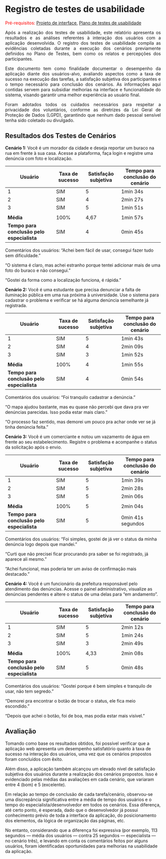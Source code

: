 # Registro de testes de usabilidade

<span style="color:red">Pré-requisitos: <a href="04-Projeto-interface.md"> Projeto de interface</a></span>, <a href="09-Plano-testes-usabilidade.md"> Plano de testes de usabilidade</a>

<p align="justify">Após a realização dos testes de usabilidade, este relatório apresenta os resultados e as análises referentes à interação dos usuários com a aplicação desenvolvida. O registro dos testes de usabilidade compila as evidências coletadas durante a execução dos cenários previamente definidos no Plano de Testes, bem como os relatos e percepções dos participantes.</p>

<p align="justify">Este documento tem como finalidade documentar o desempenho da aplicação diante dos usuários-alvo, avaliando aspectos como a taxa de sucesso na execução das tarefas, a satisfação subjetiva dos participantes e o tempo necessário para conclusão dos cenários. As informações aqui contidas servem para subsidiar melhorias na interface e funcionalidade do sistema, visando garantir uma melhor experiência ao usuário final.</p>

<p align="justify">Foram adotados todos os cuidados necessários para respeitar a privacidade dos voluntários, conforme as diretrizes da Lei Geral de Proteção de Dados (LGPD), garantindo que nenhum dado pessoal sensível tenha sido coletado ou divulgado.</p>

## Resultados dos Testes de Cenários

**Cenário 1:** Você é um morador da cidade e deseja reportar um buraco na rua em frente à sua casa. Acesse a plataforma, faça login e registre uma denúncia com foto e localização.

| Usuário | Taxa de sucesso | Satisfação subjetiva | Tempo para conclusão do cenário |
|---------|-----------------|----------------------|---------------------------------|
| 1       | SIM             | 5                    | 1min 34s                        |
| 2       | SIM             | 4                    | 2min 27s                        |
| 3       | SIM             | 5                    | 1min 51s                        |
|  |  |  |  |
| **Média**     | 100%           | 4,67                | 1min 57s                    |
| **Tempo para conclusão pelo especialista** | SIM | 4 | 	0min 45s |


Comentários dos usuários: “Achei bem fácil de usar, consegui fazer tudo sem dificuldade.”

“O sistema é claro, mas achei estranho porque tentei adicionar mais de uma foto do buraco e não consegui.”

“Gostei da forma como a localização funciona, é rápida.”



**Cenário 2:** Você é uma estudante que precisa denunciar a falta de iluminação pública em uma rua próxima à universidade. Use o sistema para cadastrar o problema e verificar se há alguma denúncia semelhante já registrada.

| Usuário | Taxa de sucesso | Satisfação subjetiva | Tempo para conclusão do cenário |
|---------|-----------------|----------------------|---------------------------------|
| 1       | SIM             | 5                    | 1min 43s                          |
| 2       | SIM             | 4                    | 2min 09s                        |
| 3       | SIM             | 3                    | 1min 52s                        |
|  |  |  |  |
| **Média**     | 100%           | 4                | 1min 55s                           |
| **Tempo para conclusão pelo especialista** | SIM | 4 | 0min 54s |

Comentários dos usuários: “Foi tranquilo cadastrar a denúncia.”

“O mapa ajudou bastante, mas eu quase não percebi que dava pra ver denúncias parecidas. Isso podia estar mais claro.”

“O processo faz sentido, mas demorei um pouco pra achar onde ver se já tinha denúncia feita.”


**Cenário 3:** Você é um comerciante e notou um vazamento de água em frente ao seu estabelecimento. Registre o problema e acompanhe o status da solicitação após o envio.

| Usuário | Taxa de sucesso | Satisfação subjetiva | Tempo para conclusão do cenário |
|---------|-----------------|----------------------|---------------------------------|
| 1       | SIM             | 5                    | 1min 39s                    |
| 2       | SIM             | 5                    | 2min 28s                       |
| 3       | SIM             | 5                    | 	2min 06s                         |
|  |  |  |  |
| **Média**     | 100%           | 5                | 2min 04s                       |
| **Tempo para conclusão pelo especialista** | SIM | 5 | 0min 41s segundos |

Comentários dos usuários: “Foi simples, gostei de já ver o status da minha denúncia logo depois que mandei.”

“Curti que não precisei ficar procurando pra saber se foi registrado, já aparece ali mesmo.”

“Achei funcional, mas poderia ter um aviso de confirmação mais destacado.”



**Cenário 4:** Você é um funcionário da prefeitura responsável pelo atendimento das denúncias. Acesse o painel administrativo, visualize as denúncias pendentes e altere o status de uma delas para “em andamento”.

| Usuário | Taxa de sucesso | Satisfação subjetiva | Tempo para conclusão do cenário |
|---------|-----------------|----------------------|---------------------------------|
| 1       | SIM             | 5                    | 2min 12s                           |
| 2       | SIM             | 5                    | 1min 24s                           |
| 3       | SIM             | 3                    | 2min 49s                         |
|  |  |  |  |
| **Média**     | 100%           | 4,33                | 2min 08s                         |
| **Tempo para conclusão pelo especialista** | SIM | 5 | 0min 48s |

Comentários dos usuários: “Gostei porque é bem simples e tranquilo de usar, não tem segredo.”

“Demorei pra encontrar o botão de trocar o status, ele fica meio escondido.”

“Depois que achei o botão, foi de boa, mas podia estar mais visível.”



## Avaliação 

Tomando como base os resultados obtidos, foi possível verificar que a aplicação web apresenta um desempenho satisfatório quanto à taxa de sucesso na interação dos usuários, uma vez que os cenários propostos foram concluídos com êxito.

Além disso, a aplicação também alcançou um elevado nível de satisfação subjetiva dos usuários durante a realização dos cenários propostos. Isso é evidenciado pelas médias das avaliações em cada cenário, que variaram entre 4 (bom) e 5 (excelente).

Em relação ao tempo de conclusão de cada tarefa/cenário, observou-se uma discrepância significativa entre a média de tempo dos usuários e o tempo do especialista/desenvolvedor em todos os cenários. Essa diferença, até certo ponto, é esperada, dado que o desenvolvedor já possui conhecimento prévio de toda a interface da aplicação, do posicionamento dos elementos, da lógica de organização das páginas, etc.

No entanto, considerando que a diferença foi expressiva (por exemplo, 113 segundos — média dos usuários — contra 25 segundos — especialista — no cenário três), e levando em conta os comentários feitos por alguns usuários, foram identificadas oportunidades para melhorias na usabilidade da aplicação.
